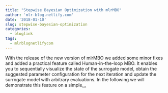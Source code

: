 ```yaml
---
title: "Stepwise Bayesian Optimization with mlrMBO"
author: 'mlr-blog.netlify.com'
date: '2018-01-10'
slug: stepwise-bayesian-optimization
categories:
  - bloglink
tags:
  - mlrblognetlifycom
---
```


With the release of the new version of mlrMBO we added some minor fixes and added a practical feature called Human-in-the-loop MBO. It enables you to sequentially visualize the state of the surrogate model, obtain the suggested parameter configuration for the next iteration and update the surrogate model with arbitrary evaluations. In the following we will demonstrate this feature on a simple[... <i class="fas fa-external-link-alt"></i>](https://mlr-blog.netlify.com/post/2018-01-10-stepwise-bayesian-optimization-with-mlrmbo/)


